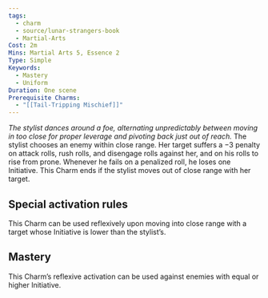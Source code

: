 ```yaml
---
tags:
  - charm
  - source/lunar-strangers-book
  - Martial-Arts
Cost: 2m
Mins: Martial Arts 5, Essence 2
Type: Simple
Keywords:
  - Mastery
  - Uniform
Duration: One scene
Prerequisite Charms:
  - "[[Tail-Tripping Mischief]]"
---
```

*The stylist dances around a foe, alternating unpredictably between moving in too close for proper leverage and pivoting back just out of reach.*
The stylist chooses an enemy within close range. Her target suffers a −3 penalty on attack rolls, rush rolls, and disengage rolls against her, and on his rolls to rise from prone. Whenever he fails on a penalized roll, he loses one Initiative.
This Charm ends if the stylist moves out of close range with her target.
## Special activation rules
This Charm can be used reflexively upon moving into close range with a target whose Initiative is lower than the stylist’s.
## Mastery
This Charm’s reflexive activation can be used against enemies with equal or higher Initiative.